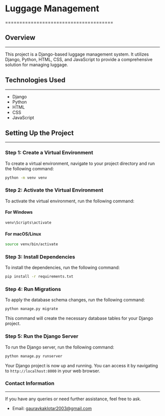 # Luggage Management
======================================

## Overview
-----------

This project is a Django-based luggage management system. It utilizes Django, Python, HTML, CSS, and JavaScript to provide a comprehensive solution for managing luggage.

## Technologies Used
--------------------

* Django
* Python
* HTML
* CSS
* JavaScript

## Setting Up the Project
-------------------------

### Step 1: Create a Virtual Environment

To create a virtual environment, navigate to your project directory and run the following command:

```bash
python -m venv venv
```

### Step 2: Activate the Virtual Environment

To activate the virtual environment, run the following command:

#### For Windows

```bash
venv\Scripts\activate
```

#### For macOS/Linux

```bash
source venv/bin/activate
```

### Step 3: Install Dependencies

To install the dependencies, run the following command:

```bash
pip install -r requirements.txt
```

### Step 4: Run Migrations

To apply the database schema changes, run the following command:

```bash
python manage.py migrate
```

This command will create the necessary database tables for your Django project.

### Step 5: Run the Django Server

To run the Django server, run the following command:

```bash
python manage.py runserver
```

Your Django project is now up and running. You can access it by navigating to `http://localhost:8000` in your web browser.


### Contact Information
---------------

If you have any queries or need further assistance, feel free to ask.

* Email: [gauravkaklotar2003@gmail.com](mailto:gauravkaklotar2003@gmail.com)